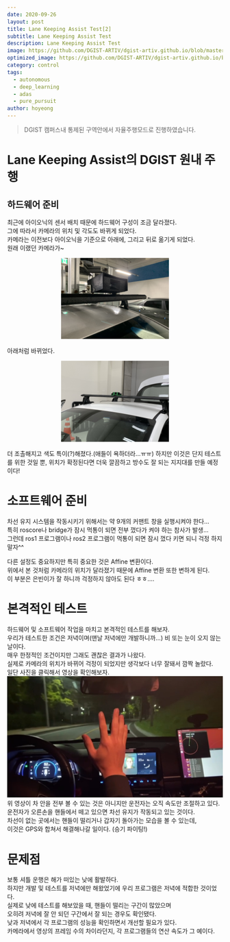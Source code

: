 ```yaml
---
date: 2020-09-26
layout: post
title: Lane Keeping Assist Test[2]
subtitle: Lane Keeping Assist Test
description: Lane Keeping Assist Test
image: https://github.com/DGIST-ARTIV/dgist-artiv.github.io/blob/master/docs/media/lane_detect.png
optimized_image: https://github.com/DGIST-ARTIV/dgist-artiv.github.io/blob/master/docs/media/lane_detect.png
category: control
tags:
  - autonomous
  - deep_learning
  - adas
  - pure_pursuit
author: hoyeong
---
```


> DGIST 캠퍼스내 통제된 구역안에서 자율주행모드로 진행하였습니다.


# Lane Keeping Assist의 DGIST 원내 주행

## 하드웨어 준비
최근에 아이오닉의 센서 배치 때문에 하드웨어 구성이 조금 달라졌다.   
그에 따라서 카메라의 위치 및 각도도 바뀌게 되었다.   
카메라는 이전보다 아이오닉을 기준으로 아래에, 그리고 뒤로 옮기게 되었다.   
원래 이랬던 카메라가~   
<p align="center"><img src="https://github.com/DGIST-ARTIV/dgist-artiv.github.io/blob/master/docs/media/camera_old.jpg" width="50%" height="50%"></img></p>
아래처럼 바뀌었다.   
<p align="center"><img src="https://github.com/DGIST-ARTIV/dgist-artiv.github.io/blob/master/docs/media/camera_new.jpg" width="50%" height="50%"></img></p>   
더 조촐해지고 색도 특이(?)해졌다.(애들이 욕하더라...ㅠㅠ)    
하지만 이것은 단지 테스트를 위한 것일 뿐,    
위치가 확정된다면 더욱 깔끔하고 방수도 잘 되는 지지대를 만들 예정이다!   

# 소프트웨어 준비
차선 유지 시스템을 작동시키기 위해서는 약 9개의 커맨트 창을 실행시켜야 한다...   
특히 roscore나 bridge가 잠시 먹통이 되면 전부 껐다가 켜야 하는 참사가 발생...   
그런데 ros1 프로그램이나 ros2 프로그램이 먹통이 되면 잠시 껐다 키면 되니 걱정 하지말자^^   

다른 설정도 중요하지만 특히 중요한 것은 Affine 변환이다.   
위에서 본 것처럼 카메라의 위치가 달라졌기 때문에 Affine 변환 또한 변하게 된다.   
이 부분은 은빈이가 잘 하니까 걱정하지 않아도 된다 ㅎㅎ....   

# 본격적인 테스트
하드웨어 및 소프트웨어 작업을 마치고 본격적인 테스트를 해보자.   
우리가 테스트한 조건은 저녁이며(맨날 저녁에만 개발하니까...) 비 또는 눈이 오지 않는 날이다.   
매우 한정적인 조건이지만 그래도 괜찮은 결과가 나왔다.   
실제로 카메라의 위치가 바뀌어 걱정이 되었지만 생각보다 너무 잘돼서 깜짝 놀랐다.   
일단 사진을 클릭해서 영상을 확인해보자.   
[![Video Label](https://github.com/DGIST-ARTIV/dgist-artiv.github.io/blob/master/docs/media/lane_detect.png)](https://youtu.be/jk8l4TOWPlY)
위 영상이 차 안을 전부 볼 수 있는 것은 아니지만 운전자는 오직 속도만 조절하고 있다.   
운전자가 오른손을 핸들에서 떼고 있으면 차선 유지가 작동되고 있는 것이다.   
차선이 없는 곳에서는 핸들이 떨리거나 갑자기 돌아가는 모습을 볼 수 있는데,   
이것은 GPS와 합쳐서 해결해나갈 일이다. (승기 파이팅!)   

# 문제점
보통 셔틀 운행은 해가 떠있는 낮에 활발하다.   
하지만 개발 및 테스트를 저녁에만 해왔었기에 우리 프로그램은 저녁에 적합한 것이었다.   
실제로 낮에 테스트를 해보았을 때, 핸들이 떨리는 구간이 많았으며   
오히려 저녁에 잘 안 되던 구간에서 잘 되는 경우도 확인됐다.   
낮과 저녁에서 각 프로그램의 성능을 확인하면서 개선할 필요가 있다.   
카메라에서 영상의 프레임 수의 차이라던지, 각 프로그램들의 연산 속도가 그 예이다.    
